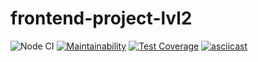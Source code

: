 # frontend-project-lvl2

![Node CI](https://github.com/Dmitry-dotcom/frontend-project-lvl1/workflows/Node%20CI/badge.svg)
[![Maintainability](https://api.codeclimate.com/v1/badges/b05948a803d4178ff0ac/maintainability)](https://codeclimate.com/github/Dmitry-dotcom/frontend-project-lvl2/maintainability)
[![Test Coverage](https://api.codeclimate.com/v1/badges/b05948a803d4178ff0ac/test_coverage)](https://codeclimate.com/github/Dmitry-dotcom/frontend-project-lvl2/test_coverage)
[![asciicast](https://asciinema.org/a/OG5Oo3hLAZacocx3zyL07VyOk.svg)](https://asciinema.org/a/OG5Oo3hLAZacocx3zyL07VyOk)